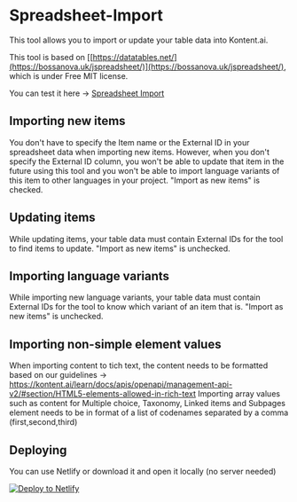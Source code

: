 # Spreadsheet-Import

This tool allows you to import or update your table data into Kontent.ai.

This tool is based on [[https://datatables.net/](https://bossanova.uk/jspreadsheet/)](https://bossanova.uk/jspreadsheet/), which is under Free MIT license.

You can test it here -> [Spreadsheet Import](https://kontentapp.azurewebsites.net/apps/spreadsheet_import/)

## Importing new items

You don't have to specify the Item name or the External ID in your spreadsheet data when importing new items. However, when you don't specify the External ID column, you won't be able to update that item in the future using this tool and you won't be able to import language variants of this item to other languages in your project. "Import as new items" is checked.

## Updating items

While updating items, your table data must contain External IDs for the tool to find items to update. "Import as new items" is unchecked.

## Importing language variants

While importing new language variants, your table data must contain External IDs for the tool to know which variant of an item that is. "Import as new items" is unchecked.

## Importing non-simple element values

When importing content to tich text, the content needs to be formatted based on our guidelines -> https://kontent.ai/learn/docs/apis/openapi/management-api-v2/#section/HTML5-elements-allowed-in-rich-text
Importing array values such as content for Multiple choice, Taxonomy, Linked items and Subpages element needs to be in format of a list of codenames separated by a comma (first,second,third)

## Deploying

You can use Netlify or download it and open it locally (no server needed)

[![Deploy to Netlify](https://www.netlify.com/img/deploy/button.svg)](https://app.netlify.com/start/deploy?repository=https://github.com/hzik/Spreadsheet-Import/)
